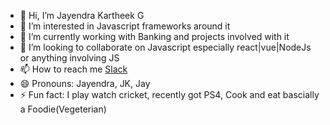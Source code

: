 - 👋 Hi, I’m Jayendra Kartheek G
- 👀 I’m interested in Javascript frameworks around it
- 🌱 I’m currently working with Banking and projects involved with it
- 💞️ I’m looking to collaborate on Javascript especially react|vue|NodeJs or anything involving JS
- 📫 How to reach me [Slack](https://ncr.enterprise.slack.com/team/U0798DSFWGY)
- 😄 Pronouns: Jayendra, JK, Jay
- ⚡ Fun fact: I play watch cricket, recently got PS4, Cook and eat bascially a Foodie(Vegeterian)
